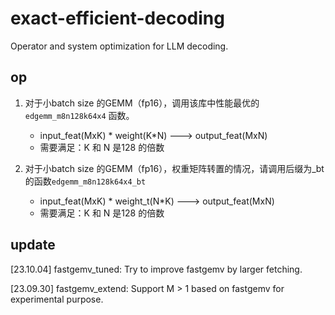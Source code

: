# exact-efficient-decoding
Operator and system optimization for LLM decoding.

## op

1. 对于小batch size 的GEMM（fp16），调用该库中性能最优的 `edgemm_m8n128k64x4` 函数。
    * input_feat(MxK) * weight(K*N) ---> output_feat(MxN)
    * 需要满足：K 和 N 是128 的倍数

2. 对于小batch size 的GEMM（fp16），权重矩阵转置的情况，请调用后缀为_bt 的函数`edgemm_m8n128k64x4_bt`
    * input_feat(MxK) * weight_t(N*K) ---> output_feat(MxN)
    * 需要满足：K 和 N 是128 的倍数


## update
[23.10.04] fastgemv_tuned: Try to improve fastgemv by larger fetching.

[23.09.30] fastgemv_extend: Support M > 1 based on fastgemv for experimental purpose.
